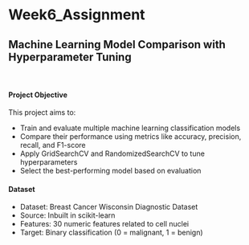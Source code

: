 # Week6_Assignment
<h2>Machine Learning Model Comparison with Hyperparameter Tuning</h2>
<br>
<h4>Project Objective</h4>
<p>
  This project aims to:
  <ul>
    <li>
      Train and evaluate multiple machine learning classification models
    </li>
    <li>
      Compare their performance using metrics like accuracy, precision, recall, and F1-score
    </li>
    <li>
      Apply GridSearchCV and RandomizedSearchCV to tune hyperparameters
    </li>
    <li>
      Select the best-performing model based on evaluation
    </li>
  </ul>
</p>

<h4>Dataset</h4>
<p>
  <ul>
    <li>
  Dataset: Breast Cancer Wisconsin Diagnostic Dataset
    </li>
    <li>
     Source: Inbuilt in scikit-learn
    </li> 
    <li>
      Features: 30 numeric features related to cell nuclei
    </li>
    <li>
      Target: Binary classification (0 = malignant, 1 = benign)
    </li>
  </ul>
</p>
